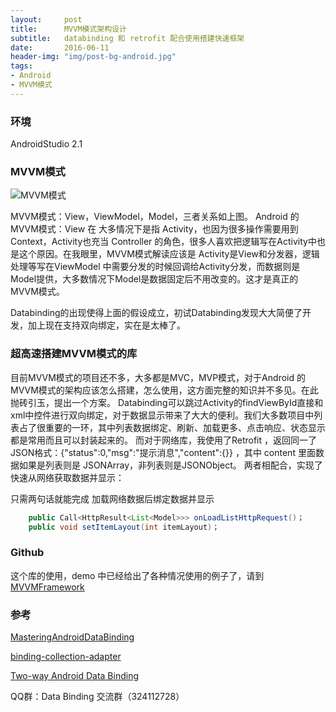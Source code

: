 ```yaml
---
layout:     post
title:      MVVM模式架构设计
subtitle:   databinding 和 retrofit 配合使用搭建快速框架
date:       2016-06-11
header-img: "img/post-bg-android.jpg"
tags:
- Android
- MVVM模式
--- 
```


### 环境
AndroidStudio 2.1

### MVVM模式
![MVVM模式](http://7xnh65.com1.z0.glb.clouddn.com/2012112821430927.jpg)

MVVM模式：View，ViewModel，Model，三者关系如上图。
Android 的MVVM模式：View 在 大多情况下是指 Activity，也因为很多操作需要用到Context，Activity也充当 Controller 的角色，很多人喜欢把逻辑写在Activity中也是这个原因。在我眼里，MVVM模式解读应该是 Activity是View和分发器，逻辑处理等写在ViewModel 中需要分发的时候回调给Activity分发，而数据则是Model提供，大多数情况下Model是数据固定后不用改变的。这才是真正的MVVM模式。

Databinding的出现使得上面的假设成立，初试Databinding发现大大简便了开发，加上现在支持双向绑定，实在是太棒了。

### 超高速搭建MVVM模式的库
目前MVVM模式的项目还不多，大多都是MVC，MVP模式，对于Android 的MVVM模式的架构应该怎么搭建，怎么使用，这方面完整的知识并不多见。在此抛砖引玉，提出一个方案。
Databinding可以跳过Activity的findViewById直接和xml中控件进行双向绑定，对于数据显示带来了大大的便利。我们大多数项目中列表占了很重要的一环，其中列表数据绑定、刷新、加载更多、点击响应、状态显示都是常用而且可以封装起来的。
而对于网络库，我使用了Retrofit ，返回同一了JSON格式：{"status":0,"msg":"提示消息","content":{}}  ，其中 content 里面数据如果是列表则是 JSONArray，非列表则是JSONObject。
两者相配合，实现了快速从网络获取数据并显示：

只需两句话就能完成 加载网络数据后绑定数据并显示

```java
    public Call<HttpResult<List<Model>>> onLoadListHttpRequest()；
    public void setItemLayout(int itemLayout)；
```

### Github
这个库的使用，demo 中已经给出了各种情况使用的例子了，请到[MVVMFramework](https://github.com/saiwu-bigkoo/Android-MVVMFramework)

### 参考
[MasteringAndroidDataBinding](https://github.com/LyndonChin/MasteringAndroidDataBinding)

[binding-collection-adapter](https://github.com/evant/binding-collection-adapter)

[Two-way Android Data Binding](http://www.jianshu.com/p/c481d1f4e0b6)

QQ群：Data Binding 交流群（324112728）